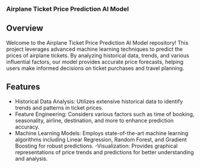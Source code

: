 

### Airplane Ticket Price Prediction AI Model
## Overview
Welcome to the Airplane Ticket Price Prediction AI Model repository! This project leverages advanced machine learning techniques to predict the prices of airplane tickets. By analyzing historical data, trends, and various influential factors, our model provides accurate price forecasts, helping users make informed decisions on ticket purchases and travel planning.

## Features
- Historical Data Analysis: Utilizes extensive historical data to identify trends and patterns in ticket prices.
- Feature Engineering: Considers various factors such as time of booking, seasonality, airline, destination, and more to enhance prediction accuracy.
- Machine Learning Models: Employs state-of-the-art machine learning algorithms including Linear Regression, Random Forest, and Gradient Boosting for robust predictions.
-Visualization: Provides graphical representations of price trends and predictions for better understanding and analysis.
